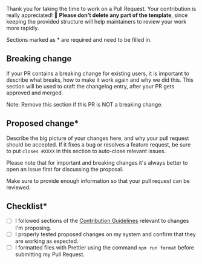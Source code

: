 Thank you for taking the time to work on a Pull Request. Your contribution is really appreciated! :tada:
**Please don't delete any part of the template**, since keeping the provided structure will help maintainers to review your work more rapidly.

Sections marked as \* are required and need to be filled in.

## Breaking change

If your PR contains a breaking change for existing users, it is important to describe what breaks, how to make it work again and why we did this. This section will be used to craft the changelog entry, after your PR gets approved and merged.

Note: Remove this section if this PR is NOT a breaking change.

## Proposed change\*

Describe the big picture of your changes here, and why your pull request should be accepted. If it fixes a bug or resolves a feature request, be sure to put `closes #XXXX` in this section to auto-close relevant issues.

Please note that for important and breaking changes it's always better to open an issue first for discussing the proposal.

Make sure to provide enough information so that your pull request can be reviewed.

## Checklist\*

- [ ] I followed sections of the [Contribution Guidelines](https://github.com/yarafie/awesome-ha-blueprints/blob/main/CONTRIBUTING.md) relevant to changes I'm proposing.
- [ ] I properly tested proposed changes on my system and confirm that they are working as expected.
- [ ] I formatted files with Prettier using the command `npm run format` before submitting my Pull Request.
